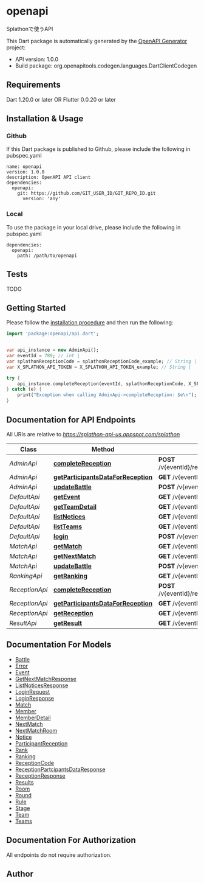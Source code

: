 # openapi
Splathonで使うAPI

This Dart package is automatically generated by the [OpenAPI Generator](https://openapi-generator.tech) project:

- API version: 1.0.0
- Build package: org.openapitools.codegen.languages.DartClientCodegen

## Requirements

Dart 1.20.0 or later OR Flutter 0.0.20 or later

## Installation & Usage

### Github
If this Dart package is published to Github, please include the following in pubspec.yaml
```
name: openapi
version: 1.0.0
description: OpenAPI API client
dependencies:
  openapi:
    git: https://github.com/GIT_USER_ID/GIT_REPO_ID.git
      version: 'any'
```

### Local
To use the package in your local drive, please include the following in pubspec.yaml
```
dependencies:
  openapi:
    path: /path/to/openapi
```

## Tests

TODO

## Getting Started

Please follow the [installation procedure](#installation--usage) and then run the following:

```dart
import 'package:openapi/api.dart';


var api_instance = new AdminApi();
var eventId = 789; // int | 
var splathonReceptionCode = splathonReceptionCode_example; // String | ReceptionResponse.splathon.code と同じもの(たぶん内部SlackID).
var X_SPLATHON_API_TOKEN = X_SPLATHON_API_TOKEN_example; // String | 

try {
    api_instance.completeReception(eventId, splathonReceptionCode, X_SPLATHON_API_TOKEN);
} catch (e) {
    print("Exception when calling AdminApi->completeReception: $e\n");
}

```

## Documentation for API Endpoints

All URIs are relative to *https://splathon-api-us.appspot.com/splathon*

Class | Method | HTTP request | Description
------------ | ------------- | ------------- | -------------
*AdminApi* | [**completeReception**](docs//AdminApi.md#completereception) | **POST** /v{eventId}/reception/{splathonReceptionCode}/complete | 
*AdminApi* | [**getParticipantsDataForReception**](docs//AdminApi.md#getparticipantsdataforreception) | **GET** /v{eventId}/reception/{splathonReceptionCode} | 
*AdminApi* | [**updateBattle**](docs//AdminApi.md#updatebattle) | **POST** /v{eventId}/matches/{matchId} | 
*DefaultApi* | [**getEvent**](docs//DefaultApi.md#getevent) | **GET** /v{eventId}/event | 
*DefaultApi* | [**getTeamDetail**](docs//DefaultApi.md#getteamdetail) | **GET** /v{eventId}/teams/{team_id} | 
*DefaultApi* | [**listNotices**](docs//DefaultApi.md#listnotices) | **GET** /v{eventId}/notices | 
*DefaultApi* | [**listTeams**](docs//DefaultApi.md#listteams) | **GET** /v{eventId}/teams | 
*DefaultApi* | [**login**](docs//DefaultApi.md#login) | **POST** /v{eventId}/login | 
*MatchApi* | [**getMatch**](docs//MatchApi.md#getmatch) | **GET** /v{eventId}/matches/{matchId} | 
*MatchApi* | [**getNextMatch**](docs//MatchApi.md#getnextmatch) | **GET** /v{eventId}/next-match | 
*MatchApi* | [**updateBattle**](docs//MatchApi.md#updatebattle) | **POST** /v{eventId}/matches/{matchId} | 
*RankingApi* | [**getRanking**](docs//RankingApi.md#getranking) | **GET** /v{eventId}/ranking | 
*ReceptionApi* | [**completeReception**](docs//ReceptionApi.md#completereception) | **POST** /v{eventId}/reception/{splathonReceptionCode}/complete | 
*ReceptionApi* | [**getParticipantsDataForReception**](docs//ReceptionApi.md#getparticipantsdataforreception) | **GET** /v{eventId}/reception/{splathonReceptionCode} | 
*ReceptionApi* | [**getReception**](docs//ReceptionApi.md#getreception) | **GET** /v{eventId}/reception | 
*ResultApi* | [**getResult**](docs//ResultApi.md#getresult) | **GET** /v{eventId}/results | 


## Documentation For Models

 - [Battle](docs//Battle.md)
 - [Error](docs//Error.md)
 - [Event](docs//Event.md)
 - [GetNextMatchResponse](docs//GetNextMatchResponse.md)
 - [ListNoticesResponse](docs//ListNoticesResponse.md)
 - [LoginRequest](docs//LoginRequest.md)
 - [LoginResponse](docs//LoginResponse.md)
 - [Match](docs//Match.md)
 - [Member](docs//Member.md)
 - [MemberDetail](docs//MemberDetail.md)
 - [NextMatch](docs//NextMatch.md)
 - [NextMatchRoom](docs//NextMatchRoom.md)
 - [Notice](docs//Notice.md)
 - [ParticipantReception](docs//ParticipantReception.md)
 - [Rank](docs//Rank.md)
 - [Ranking](docs//Ranking.md)
 - [ReceptionCode](docs//ReceptionCode.md)
 - [ReceptionPartcipantsDataResponse](docs//ReceptionPartcipantsDataResponse.md)
 - [ReceptionResponse](docs//ReceptionResponse.md)
 - [Results](docs//Results.md)
 - [Room](docs//Room.md)
 - [Round](docs//Round.md)
 - [Rule](docs//Rule.md)
 - [Stage](docs//Stage.md)
 - [Team](docs//Team.md)
 - [Teams](docs//Teams.md)


## Documentation For Authorization

 All endpoints do not require authorization.


## Author




